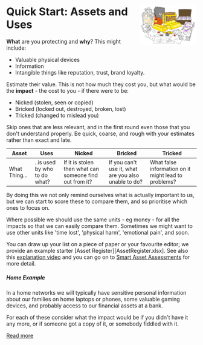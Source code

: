 # <img  src="Asset.png" style="float: right; width: 30%"/>Quick Start: Assets and Uses

**What** are you protecting and **why**? This might include:


* Valuable physical devices
* Information 
* Intangible things like reputation, trust, brand loyalty.

Estimate their value. This is not how much they cost you, but what would be the **impact** - the cost to you - if there were to be:

* Nicked (stolen, seen or copied)
* Bricked (locked out, destroyed, broken, lost)
* Tricked (changed to mislead you)

Skip ones that are less relevant, and in the first round even those that you don't understand properly. Be quick, coarse, and rough with your estimates rather than exact and late.  

| Asset         | Uses                         | Nicked                                                  | Bricked                                              | Tricked                                              |
| ------------- | ---------------------------- | ------------------------------------------------------- | ---------------------------------------------------- | ---------------------------------------------------- |
| What Thing... | ..is used by who to do what? | If it is stolen then what can someone find out from it? | If you can't use it, what are you also unable to do? | What false information on it might lead to problems? |

By doing this we not only remind ourselves what is actually important to us, but we can start to score these to compare them, and so prioritise which ones to focus on.

Where possible we should use the same units - eg money - for all the impacts so that we can easily compare them. Sometimes we might want to use other units like 'time lost', 'physical harm', 'emotional pain', and soon.

You can draw up your list on a piece of paper or your favourite editor; we provide an example starter [Asset Register][AssetRegister.xlsx]. See also this [explanation video](https://www.youtube.com/watch?v=afbq4GgeKDM&list=PLKjQAPJ7DIEpwAtzMKIRAiOrNvuk4qjWb&index=1&t=26s) and you can go on to [Smart Asset Assessments](../smart/Assets.md) for more detail.

##### Home Example

In a home networks we will typically have sensitive personal information about our families on home laptops or phones, some valuable gaming devices, and probably access to our financial assets at a bank. 

For each of these consider what the impact would be if you didn't have it any more, or if someone got a copy of it, or somebody fiddled with it. 

[Read more](./examples/home/)